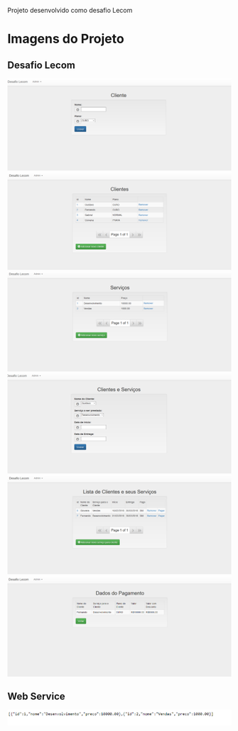 <p>Projeto desenvolvido como desafio Lecom</p>

<h1>Imagens do Projeto</h1>
<h2>Desafio Lecom</h2>

<img src="_imagens/01.PNG"/>
<img src="_imagens/02.PNG"/>
<img src="_imagens/03.PNG"/>
<img src="_imagens/04.PNG"/>
<img src="_imagens/05.PNG"/>
<img src="_imagens/06.PNG"/>

<h2>Web Service</h2>
<img src="_imagens/07.PNG"/>
